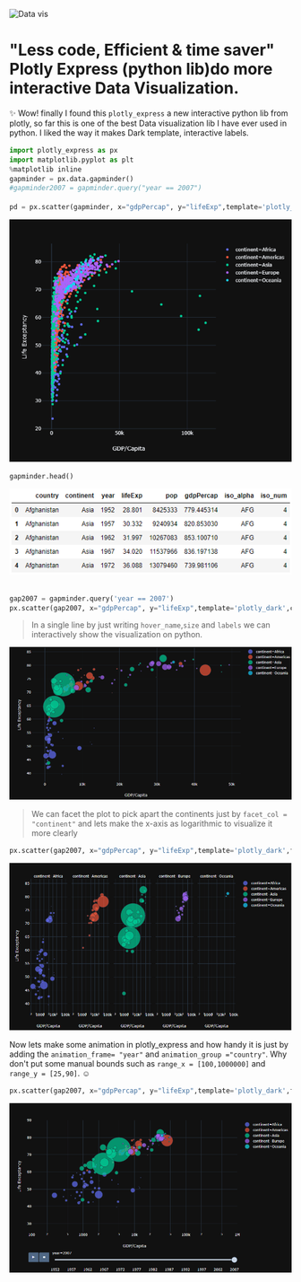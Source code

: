 ![Data vis](https://abovethelaw.com/wp-content/uploads/2015/06/data-visualization.jpg)
# "Less code, Efficient & time saver" Plotly Express (python lib)do more interactive Data Visualization.

:sparkles: Wow! finally I found this `plotly_express` a new interactive python lib from plotly, so far this is one of the best Data visualization lib I have ever used in python. I liked the way it makes Dark template, interactive labels.

```python
import plotly_express as px
import matplotlib.pyplot as plt
%matplotlib inline
gapminder = px.data.gapminder()
#gapminder2007 = gapminder.query("year == 2007")

pd = px.scatter(gapminder, x="gdpPercap", y="lifeExp",template='plotly_dark',color='continent',labels = dict(lifeExp='Life Exceptancy',gdpPercap = 'GDP/Capita'))

```
![](plotly_express.png)
```python 
gapminder.head()
```
![](table.view.png)
```python

gap2007 = gapminder.query('year == 2007')
px.scatter(gap2007, x="gdpPercap", y="lifeExp",template='plotly_dark',color='continent',hover_name='country',size='pop',size_max=60,labels = dict(lifeExp='Life Exceptancy',gdpPercap = 'GDP/Capita'))

```
>In a single line by just writing `hover_name`,`size` and `labels` we can interactively show the visualization on python.

![](Animation.gif)


> We can facet the plot to pick apart the continents just by `facet_col = "continent"` and lets make the x-axis as logarithmic to visualize it more clearly

```python
px.scatter(gap2007, x="gdpPercap", y="lifeExp",template='plotly_dark',facet_col = "continent", log_x= True,color='continent',hover_name='country',size='pop',size_max=60,labels = dict(lifeExp='Life Exceptancy',gdpPercap = 'GDP/Capita'))
```
![](facet.gif)

Now lets make some animation in plotly_express and how handy it is just by adding the `animation_frame= "year"` and `animation_group ="country"`. Why don't put some manual bounds such as `range_x = [100,1000000]` and `range_y = [25,90]`. :relaxed:

```python
px.scatter(gap2007, x="gdpPercap", y="lifeExp",template='plotly_dark',facet_col = "continent", log_x= True,color='continent',animation_frame= "year",animation_group ="country",hover_name='country', range_x = [100,1000000], range_y = [25,90] ,size='pop',size_max=60,labels = dict(lifeExp='Life Exceptancy',gdpPercap = 'GDP/Capita'))
```
![](animation_yearly.gif)